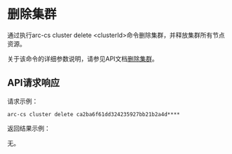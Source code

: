 # 删除集群

通过执行arc-cs cluster delete <clusterId\>命令删除集群，并释放集群所有节点资源。

关于该命令的详细参数说明，请参见API文档[删除集群](/cn.zh-CN/API参考/集群/删除集群.md)。

## API请求响应

请求示例：

```
arc-cs cluster delete ca2ba6f61dd324235927bb21b2a4d****
```

返回结果示例：

无。

